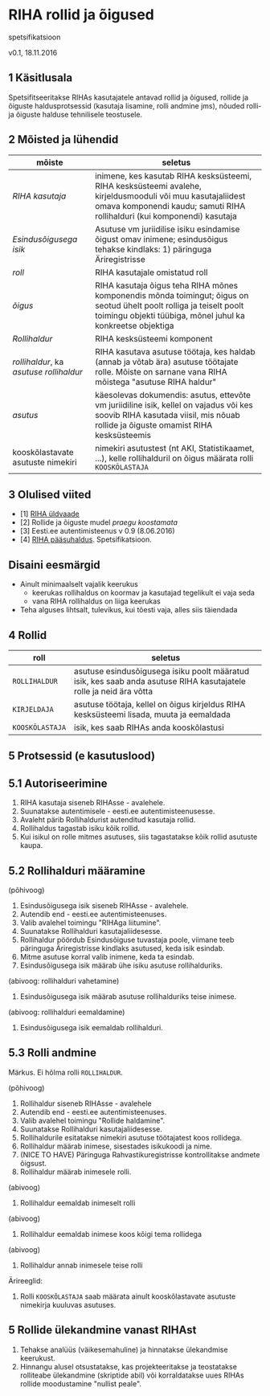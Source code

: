 # RIHA rollid ja õigused

spetsifikatsioon

v0.1, 18.11.2016

## 1 Käsitlusala

Spetsifitseeritakse RIHAs kasutajatele antavad rollid ja õigused, rollide ja õiguste haldusprotsessid (kasutaja lisamine, rolli andmine jms), nõuded rolli- ja õiguste halduse tehnilisele teostusele.

## 2 Mõisted ja lühendid

| mõiste | seletus |
|--------|---------|
| _RIHA kasutaja_  | inimene, kes kasutab RIHA kesksüsteemi, RIHA kesksüsteemi avalehe, kirjeldusmooduli või muu kasutajaliidest omava komponendi kaudu; samuti RIHA rollihalduri (kui komponendi) kasutaja | 
| _Esindusõigusega isik_ | Asutuse vm juriidilise isiku esindamise õigust omav inimene; esindusõigus tehakse kindlaks: 1) päringuga Äriregistrisse |
| _roll_ | RIHA kasutajale omistatud roll |
| _õigus_ | RIHA kasutaja õigus teha RIHA mõnes komponendis mõnda toimingut; õigus on seotud ühelt poolt rolliga ja teiselt poolt toimingu objekti tüübiga, mõnel juhul ka konkreetse objektiga |
| _Rollihaldur_ | RIHA kesksüsteemi komponent |
| _rollihaldur_, ka _asutuse rollihaldur_ | RIHA kasutava asutuse töötaja, kes haldab (annab ja võtab ära) asutuse töötajate rolle. Mõiste on sarnane vana RIHA mõistega "asutuse RIHA haldur" |
| _asutus_ | käesolevas dokumendis: asutus, ettevõte vm juriidiline isik, kellel on vajadus või kes soovib RIHA kasutada viisil, mis nõuab rollide ja õiguste omamist RIHA kesksüsteemis |
| kooskõlastavate asutuste nimekiri | nimekiri asutustest (nt AKI, Statistikaamet, ...), kelle rollihalduril on õigus määrata rolli `KOOSKÕLASTAJA` |

## 3 Olulised viited

- [1] [RIHA üldvaade](https://github.com/e-gov/RIHA-API/blob/master/docs/YLDVAADE.md#riha-%C3%BCldvaade)
- [2] Rollide ja õiguste mudel _praegu koostamata_
- [3] Eesti.ee autentimisteenus v 0.9 (8.06.2016)
- [4] [RIHA pääsuhaldus](https://github.com/e-gov/RIHA-API/blob/master/docs/Paasuhaldus.md). Spetsifikatsioon. 

## Disaini eesmärgid

- Ainult minimaalselt vajalik keerukus
  - keerukas rollihaldus on koormav ja kasutajad tegelikult ei vaja seda
  - vana RIHA rollihaldus on liiga keerukas
- Teha alguses lihtsalt, tulevikus, kui tõesti vaja, alles siis täiendada

## 4 Rollid

| roll        | seletus |
|-------------|------------|
| `ROLLIHALDUR` |  asutuse esindusõigusega isiku poolt määratud isik, kes saab anda asutuse RIHA kasutajatele rolle ja neid ära võtta |
| `KIRJELDAJA`  | asutuse töötaja, kellel on õigus kirjeldus RIHA kesksüsteemi lisada, muuta ja eemaldada |
| `KOOSKÕLASTAJA` | isik, kes saab RIHAs anda kooskõlastusi |

## 5 Protsessid (e kasutuslood)

## 5.1 Autoriseerimine
1. RIHA kasutaja siseneb RIHAsse - avalehele.
2. Suunatakse autentimisele - eesti.ee autentimisteenusesse.
3. Avaleht pärib Rollihaldurist autenditud kasutaja rollid.
  1. Rollihaldus tagastab isiku kõik rollid.
  2. Kui isikul on rolle mitmes asutuses, siis tagastatakse kõik rollid asutuste kaupa.

## 5.2 Rollihalduri määramine
(põhivoog)
1. Esindusõigusega isik siseneb RIHAsse - avalehele.
2. Autendib end - eesti.ee autentimisteenuses.
3. Valib avalehel toimingu "RIHAga liitumine".
4. Suunatakse Rollihalduri kasutajaliidesesse.
5. Rollihaldur pöördub Esindusõiguse tuvastaja poole, viimane teeb päringuga Äriregistrisse kindlaks asutused, keda isik esindab.
6. Mitme asutuse korral valib inimene, keda ta esindab.
7. Esindusõigusega isik määrab ühe isiku asutuse rollihalduriks.

(abivoog: rollihalduri vahetamine)
1. Esindusõigusega isik määrab asutuse rollihalduriks teise inimese.

(abivoog: rollihalduri eemaldamine)
1. Esindusõigusega isik eemaldab rollihalduri.

## 5.3 Rolli andmine

Märkus. Ei hõlma rolli `ROLLIHALDUR`.

(põhivoog)
1. Rollihaldur siseneb RIHAsse - avalehele
2. Autendib end - eesti.ee autentimisteenuses.
3. Valib avalehel toimingu "Rollide haldamine".
4. Suunatakse Rollihalduri kasutajaliidesesse.
5. Rollihaldurile esitatakse nimekiri asutuse töötajatest koos rollidega.
6. Rollihaldur määrab inimese, sisestades isikukoodi ja nime.
7. (NICE TO HAVE) Päringuga Rahvastikuregistrisse kontrollitakse andmete õigsust.
8. Rollihaldur määrab inimesele rolli.

(abivoog)
1. Rollihaldur eemaldab inimeselt rolli

(abivoog)
1. Rollihaldur eemaldab inimese koos kõigi tema rollidega

(abivoog)
1. Rollihaldur annab inimesele teise rolli

Ärireeglid:
1. Rolli `KOOSKÕLASTAJA` saab määrata ainult kooskõlastavate asutuste nimekirja kuuluvas asutuses. 

## 5 Rollide ülekandmine vanast RIHAst

1. Tehakse analüüs (väikesemahuline) ja hinnatakse ülekandmise keerukust.
2. Hinnangu alusel otsustatakse, kas projekteeritakse ja teostatakse rolliteabe ülekandmine (skriptide abil) või korraldatakse uues RIHAs rollide moodustamine "nullist peale".


